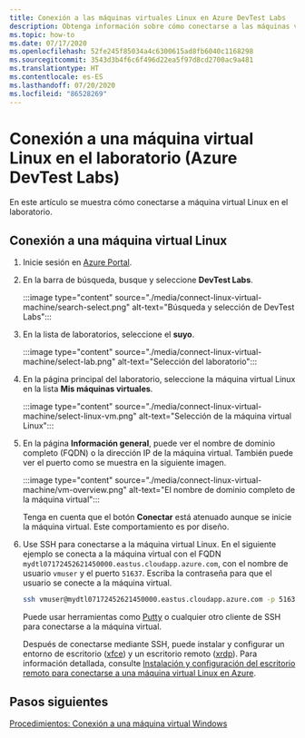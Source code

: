 ```yaml
---
title: Conexión a las máquinas virtuales Linux en Azure DevTest Labs
description: Obtenga información sobre cómo conectarse a las máquinas virtuales Linux en un laboratorio (Azure DevTest Labs)
ms.topic: how-to
ms.date: 07/17/2020
ms.openlocfilehash: 52fe245f85034a4c6300615ad8fb6040c1168298
ms.sourcegitcommit: 3543d3b4f6c6f496d22ea5f97d8cd2700ac9a481
ms.translationtype: HT
ms.contentlocale: es-ES
ms.lasthandoff: 07/20/2020
ms.locfileid: "86528269"
---
```

# <a name="connect-to-a-linux-vm-in-your-lab-azure-devtest-labs"></a>Conexión a una máquina virtual Linux en el laboratorio (Azure DevTest Labs)
En este artículo se muestra cómo conectarse a máquina virtual Linux en el laboratorio. 

## <a name="connect-to-a-linux-vm"></a>Conexión a una máquina virtual Linux
1. Inicie sesión en [Azure Portal](https://portal.azure.com).
1. En la barra de búsqueda, busque y seleccione **DevTest Labs**. 

    :::image type="content" source="./media/connect-linux-virtual-machine/search-select.png" alt-text="Búsqueda y selección de DevTest Labs":::    
1. En la lista de laboratorios, seleccione el **suyo**.

    :::image type="content" source="./media/connect-linux-virtual-machine/select-lab.png" alt-text="Selección del laboratorio":::            
1. En la página principal del laboratorio, seleccione la máquina virtual Linux en la lista **Mis máquinas virtuales**. 

    :::image type="content" source="./media/connect-linux-virtual-machine/select-linux-vm.png" alt-text="Selección de la máquina virtual Linux":::        
5. En la página **Información general**, puede ver el nombre de dominio completo (FQDN) o la dirección IP de la máquina virtual. También puede ver el puerto como se muestra en la siguiente imagen.

    :::image type="content" source="./media/connect-linux-virtual-machine/vm-overview.png" alt-text="El nombre de dominio completo de la máquina virtual":::    

    Tenga en cuenta que el botón **Conectar** está atenuado aunque se inicie la máquina virtual. Este comportamiento es por diseño.
6.  Use SSH para conectarse a la máquina virtual Linux. En el siguiente ejemplo se conecta a la máquina virtual con el FQDN `mydtl07172452621450000.eastus.cloudapp.azure.com`, con el nombre de usuario `vmuser` y el puerto `51637`. Escriba la contraseña para que el usuario se conecte a la máquina virtual. 

    ```bash
    ssh vmuser@mydtl07172452621450000.eastus.cloudapp.azure.com -p 51637
    ```

    Puede usar herramientas como [Putty](https://www.putty.org/) o cualquier otro cliente de SSH para conectarse a la máquina virtual. 

    Después de conectarse mediante SSH, puede instalar y configurar un entorno de escritorio ([xfce](https://www.xfce.org)) y un escritorio remoto ([xrdp](http://xrdp.org)).  Para información detallada, consulte [Instalación y configuración del escritorio remoto para conectarse a una máquina virtual Linux en Azure](../virtual-machines/linux/use-remote-desktop.md). 

## <a name="next-steps"></a>Pasos siguientes
[Procedimientos: Conexión a una máquina virtual Windows](connect-windows-virtual-machine.md)
